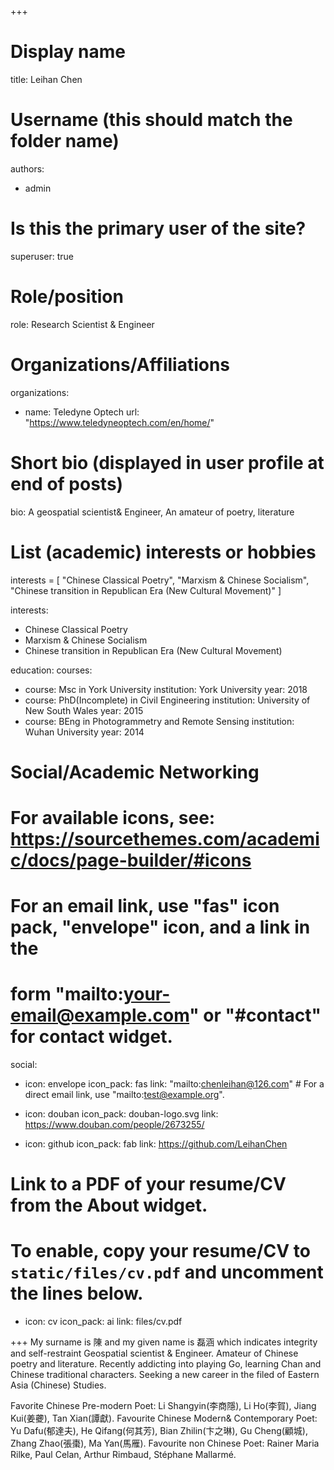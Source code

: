 +++
# Display name
title: Leihan Chen

# Username (this should match the folder name)
authors:
- admin

# Is this the primary user of the site?
superuser: true

# Role/position
role: Research Scientist & Engineer

# Organizations/Affiliations
organizations:
- name: Teledyne Optech
  url: "https://www.teledyneoptech.com/en/home/"

# Short bio (displayed in user profile at end of posts)
bio: A geospatial scientist& Engineer, An amateur of poetry, literature

# List (academic) interests or hobbies
interests = [
  "Chinese Classical Poetry",
  "Marxism & Chinese Socialism",
  "Chinese transition in Republican Era (New Cultural Movement)"
]

interests:
- Chinese Classical Poetry
- Marxism & Chinese Socialism
- Chinese transition in Republican Era (New Cultural Movement)

education:
  courses:
  - course: Msc in York University
    institution: York University
    year: 2018
  - course: PhD(Incomplete) in Civil Engineering
    institution: University of New South Wales
    year: 2015
  - course: BEng in Photogrammetry and Remote Sensing
    institution: Wuhan University
    year: 2014

# Social/Academic Networking
# For available icons, see: https://sourcethemes.com/academic/docs/page-builder/#icons
#   For an email link, use "fas" icon pack, "envelope" icon, and a link in the
#   form "mailto:your-email@example.com" or "#contact" for contact widget.
social:
- icon: envelope
  icon_pack: fas
  link: "mailto:chenleihan@126.com"    # For a direct email link, use "mailto:test@example.org".

- icon: douban
  icon_pack: douban-logo.svg
  link: https://www.douban.com/people/2673255/

- icon: github
  icon_pack: fab
  link: https://github.com/LeihanChen

# Link to a PDF of your resume/CV from the About widget.
# To enable, copy your resume/CV to `static/files/cv.pdf` and uncomment the lines below.
- icon: cv
  icon_pack: ai
  link: files/cv.pdf

+++
My surname is 陳 and my given name is 磊涵 which indicates integrity and self-restraint
Geospatial scientist & Engineer. 
Amateur of Chinese poetry and literature.
Recently addicting into playing Go, learning Chan and Chinese traditional characters.
Seeking a new career in the filed of Eastern Asia (Chinese) Studies.

Favorite Chinese Pre-modern Poet: Li Shangyin(李商隱), Li Ho(李賀), Jiang Kui(姜虁), Tan Xian(譚獻).
Favourite Chinese Modern& Contemporary Poet: Yu Dafu(郁達夫), He Qifang(何其芳), Bian Zhilin(卞之琳), Gu Cheng(顧城), Zhang Zhao(張棗), Ma Yan(馬雁).
Favourite non Chinese Poet: Rainer Maria Rilke, Paul Celan, Arthur Rimbaud, Stéphane Mallarmé.
